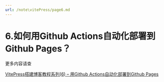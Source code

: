 ```yaml
---
url: /note\vitePress/page6.md
---
```

# 6.如何用Github Actions自动化部署到Github Pages？

更多内容请查

[VitePress搭建博客教程系列(6) – 用Github Actions自动化部署到Github Pages](http://www.qianduan8.com/2072.html)
